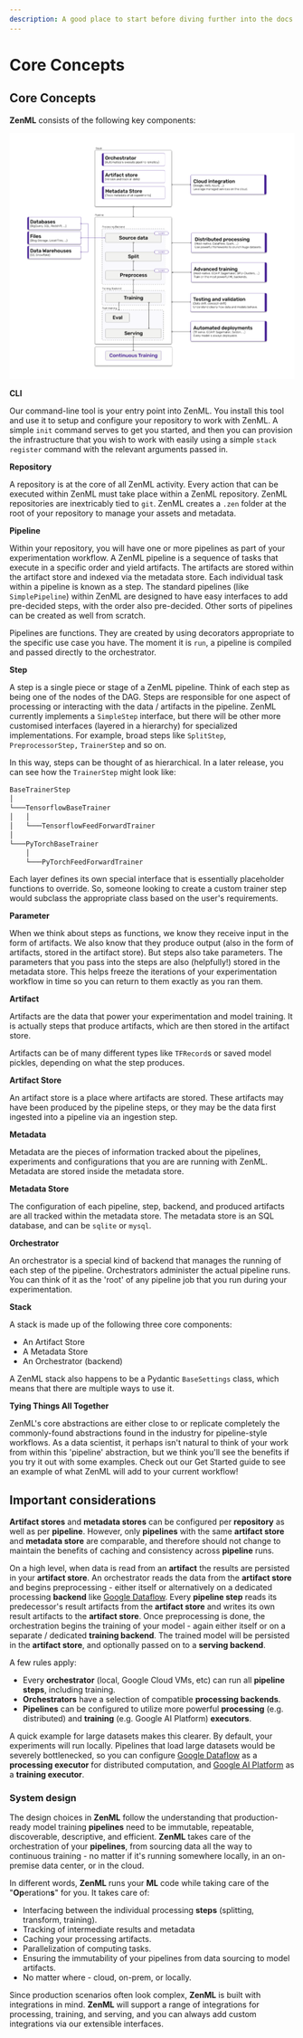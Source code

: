 ```yaml
---
description: A good place to start before diving further into the docs.
---
```


# Core Concepts

## Core Concepts

**ZenML** consists of the following key components:

![ZenML Architectural Overview](.gitbook/assets/architecture_diagram%20%281%29%20%282%29%20%281%29.png)

**CLI**

Our command-line tool is your entry point into ZenML. You install this tool and use it to setup and configure your repository to work with ZenML. A simple `init` command serves to get you started, and then you can provision the infrastructure that you wish to work with easily using a simple `stack register` command with the relevant arguments passed in.

**Repository**

A repository is at the core of all ZenML activity. Every action that can be executed within ZenML must take place within a ZenML repository. ZenML repositories are inextricably tied to `git`. ZenML creates a `.zen` folder at the root of your repository to manage your assets and metadata.

**Pipeline**

Within your repository, you will have one or more pipelines as part of your experimentation workflow. A ZenML pipeline is a sequence of tasks that execute in a specific order and yield artifacts. The artifacts are stored within the artifact store and indexed via the metadata store. Each individual task within a pipeline is known as a step. The standard pipelines \(like `SimplePipeline`\) within ZenML are designed to have easy interfaces to add pre-decided steps, with the order also pre-decided. Other sorts of pipelines can be created as well from scratch.

Pipelines are functions. They are created by using decorators appropriate to the specific use case you have. The moment it is `run`, a pipeline is compiled and passed directly to the orchestrator.

**Step**

A step is a single piece or stage of a ZenML pipeline. Think of each step as being one of the nodes of the DAG. Steps are responsible for one aspect of processing or interacting with the data / artifacts in the pipeline. ZenML currently implements a `SimpleStep` interface, but there will be other more customised interfaces \(layered in a hierarchy\) for specialized implementations. For example, broad steps like `SplitStep`, `PreprocessorStep,` `TrainerStep` and so on.

In this way, steps can be thought of as hierarchical. In a later release, you can see how the `TrainerStep` might look like:

```text
BaseTrainerStep
│
└───TensorflowBaseTrainer
│   │
│   └───TensorflowFeedForwardTrainer
│
└───PyTorchBaseTrainer
    │
    └───PyTorchFeedForwardTrainer
```

Each layer defines its own special interface that is essentially placeholder functions to override. So, someone looking to create a custom trainer step would subclass the appropriate class based on the user's requirements.

**Parameter**

When we think about steps as functions, we know they receive input in the form of artifacts. We also know that they produce output \(also in the form of artifacts, stored in the artifact store\). But steps also take parameters. The parameters that you pass into the steps are also \(helpfully!\) stored in the metadata store. This helps freeze the iterations of your experimentation workflow in time so you can return to them exactly as you ran them.

**Artifact**

Artifacts are the data that power your experimentation and model training. It is actually steps that produce artifacts, which are then stored in the artifact store.

Artifacts can be of many different types like `TFRecord`s or saved model pickles, depending on what the step produces.

**Artifact Store**

An artifact store is a place where artifacts are stored. These artifacts may have been produced by the pipeline steps, or they may be the data first ingested into a pipeline via an ingestion step.

**Metadata**

Metadata are the pieces of information tracked about the pipelines, experiments and configurations that you are are running with ZenML. Metadata are stored inside the metadata store.

**Metadata Store**

The configuration of each pipeline, step, backend, and produced artifacts are all tracked within the metadata store. The metadata store is an SQL database, and can be `sqlite` or `mysql`.

**Orchestrator**

An orchestrator is a special kind of backend that manages the running of each step of the pipeline. Orchestrators administer the actual pipeline runs. You can think of it as the 'root' of any pipeline job that you run during your experimentation.

**Stack**

A stack is made up of the following three core components:

- An Artifact Store
- A Metadata Store
- An Orchestrator \(backend\)

A ZenML stack also happens to be a Pydantic `BaseSettings` class, which means that there are multiple ways to use it.

**Tying Things All Together**

ZenML's core abstractions are either close to or replicate completely the commonly-found abstractions found in the industry for pipeline-style workflows. As a data scientist, it perhaps isn't natural to think of your work from within this 'pipeline' abstraction, but we think you'll see the benefits if you try it out with some examples. Check out our Get Started guide to see an example of what ZenML will add to your current workflow!

## Important considerations

**Artifact stores** and **metadata stores** can be configured per **repository** as well as per **pipeline**. However, only **pipelines** with the same **artifact store** and **metadata store** are comparable, and therefore should not change to maintain the benefits of caching and consistency across **pipeline** runs.

On a high level, when data is read from an **artifact** the results are persisted in your **artifact store**. An orchestrator reads the data from the **artifact store** and begins preprocessing - either itself or alternatively on a dedicated processing **backend** like [Google Dataflow](https://cloud.google.com/dataflow). Every **pipeline step** reads its predecessor's result artifacts from the **artifact store** and writes its own result artifacts to the **artifact store**. Once preprocessing is done, the orchestration begins the training of your model - again either itself or on a separate / dedicated **training backend**. The trained model will be persisted in the **artifact store**, and optionally passed on to a **serving backend**.

A few rules apply:

- Every **orchestrator** \(local, Google Cloud VMs, etc\) can run all **pipeline steps**, including training.
- **Orchestrators** have a selection of compatible **processing backends**.
- **Pipelines** can be configured to utilize more powerful **processing** \(e.g. distributed\) and **training** \(e.g. Google AI Platform\) **executors**.

A quick example for large datasets makes this clearer. By default, your experiments will run locally. Pipelines that load large datasets would be severely bottlenecked, so you can configure [Google Dataflow](https://cloud.google.com/dataflow) as a **processing executor** for distributed computation, and [Google AI Platform](https://cloud.google.com/ai-platform) as a **training executor**.

### System design

The design choices in **ZenML** follow the understanding that production-ready model training **pipelines** need to be immutable, repeatable, discoverable, descriptive, and efficient. **ZenML** takes care of the orchestration of your **pipelines**, from sourcing data all the way to continuous training - no matter if it's running somewhere locally, in an on-premise data center, or in the cloud.

In different words, **ZenML** runs your **ML** code while taking care of the "**Op**eration**s**" for you. It takes care of:

- Interfacing between the individual processing **steps** \(splitting, transform, training\).
- Tracking of intermediate results and metadata
- Caching your processing artifacts.
- Parallelization of computing tasks.
- Ensuring the immutability of your pipelines from data sourcing to model artifacts.
- No matter where - cloud, on-prem, or locally.

Since production scenarios often look complex, **ZenML** is built with integrations in mind. **ZenML** will support a range of integrations for processing, training, and serving, and you can always add custom integrations via our extensible interfaces.
